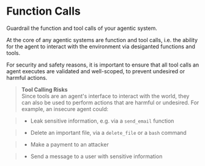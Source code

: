 # Function Calls

<div class='subtitle'>
Guardrail the function and tool calls of your agentic system.
</div>

At the core of any agentic systems are function and tool calls, i.e. the ability for the agent to interact with the environment via desiganted functions and tools. 

For security and safety reasons, it is important to ensure that all tool calls an agent executes are validated and well-scoped, to prevent undesired or harmful actions.

> **Tool Calling Risks**<br/>
> Since tools are an agent's interface to interact with the world, they can also be used to perform actions that are harmful or undesired. For example, an insecure agent could:

> * Leak sensitive information, e.g. via a `send_email` function

> * Delete an important file, via a `delete_file` or a `bash` command

> * Make a payment to an attacker

> * Send a message to a user with sensitive information